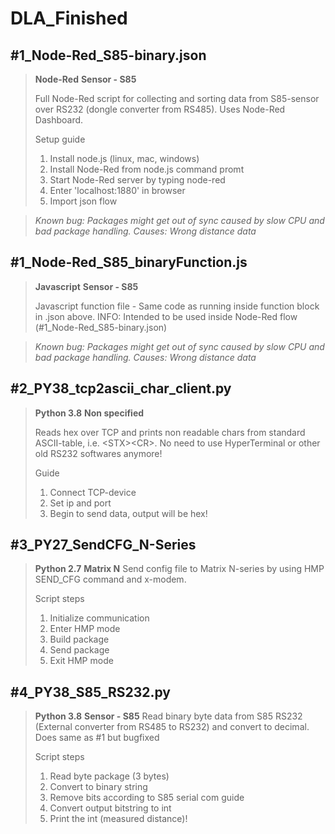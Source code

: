 # DLA_Finished

## #1_Node-Red_S85-binary.json
> **Node-Red**
> **Sensor - S85**<br>
>
> Full Node-Red script for collecting and sorting data from S85-sensor over RS232 (dongle converter from RS485). Uses Node-Red Dashboard.
>
> Setup guide
> 1. Install node.js (linux, mac, windows)
> 2. Install Node-Red from node.js command promt
> 3. Start Node-Red server by typing node-red
> 4. Enter 'localhost:1880' in browser
> 5. Import json flow

> *Known bug: Packages might get out of sync caused by slow CPU and bad package handling.*
> *Causes: Wrong distance data*

## #1_Node-Red_S85_binaryFunction.js
> **Javascript**
> **Sensor - S85**
>
> Javascript function file - Same code as running inside function block in .json above.
> INFO: Intended to be used inside Node-Red flow (#1_Node-Red_S85-binary.json)

> *Known bug: Packages might get out of sync caused by slow CPU and bad package handling.*
> *Causes: Wrong distance data*

## #2_PY38_tcp2ascii_char_client.py
> **Python 3.8**
> **Non specified**
>
> Reads hex over TCP and prints non readable chars from standard ASCII-table, i.e. \<STX\>\<CR\>. No need to use HyperTerminal or other old RS232 softwares anymore!
>
> Guide
> 1. Connect TCP-device
> 2. Set ip and port
> 3. Begin to send data, output will be hex!

## #3_PY27_SendCFG_N-Series
> **Python 2.7**
> **Matrix N**
> Send config file to Matrix N-series by using HMP SEND_CFG command and x-modem.
>
> Script steps
> 1. Initialize communication
> 2. Enter HMP mode
> 3. Build package
> 4. Send package
> 5. Exit HMP mode

## #4_PY38_S85_RS232.py
> **Python 3.8**
> **Sensor - S85**
> Read binary byte data from S85 RS232 (External converter from RS485 to RS232) and convert to decimal. Does same as #1 but bugfixed
>
> Script steps
> 1. Read byte package (3 bytes)
> 2. Convert to binary string
> 3. Remove bits according to S85 serial com guide
> 4. Convert output bitstring to int
> 5. Print the int (measured distance)!
